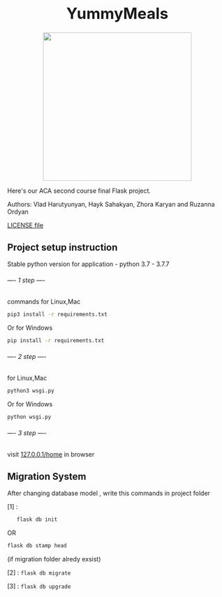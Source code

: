 <p align="center">
  <h1 style="font-size:35px; text-align:center;"> YummyMeals </h1>
</p>
<p align="center">
  <img width="340" height="340" src="https://github.com/Vlad-Harutyunyan/YummyMeals/blob/master/app/index/static/media/logo1.png">
</p>
Here's our ACA second course final Flask project. 

Authors: Vlad Harutyunyan, Hayk Sahakyan, Zhora Karyan and Ruzanna Ordyan

[LICENSE file](https://github.com/Vlad-Harutyunyan/YummyMeals/blob/master/LICENSE.md)

## Project setup instruction
Stable python version for application - python 3.7 - 3.7.7


###### —-    1 step     —-

commands
for Linux,Mac
```sh
pip3 install -r requirements.txt
```

Or
for Windows
```sh
pip install -r requirements.txt
```


###### —-    2 step     —-

for Linux,Mac
```sh
python3 wsgi.py 
```
Or
for Windows
```sh 
python wsgi.py 
```


###### —-    3 step     —-

visit [127.0.0.1/home](http://127.0.0.1:5000/) in browser




##  Migration System 

After changing database model , write this commands in project folder 
 
 [1] :
 ```sh
    flask db init 
   ``` 
  OR  
  ```sh 
  flask db stamp head 
  ``` 
  (if migration folder alredy exsist)

 [2] : ``` flask db migrate ```

 [3] : ``` flask db upgrade ```
